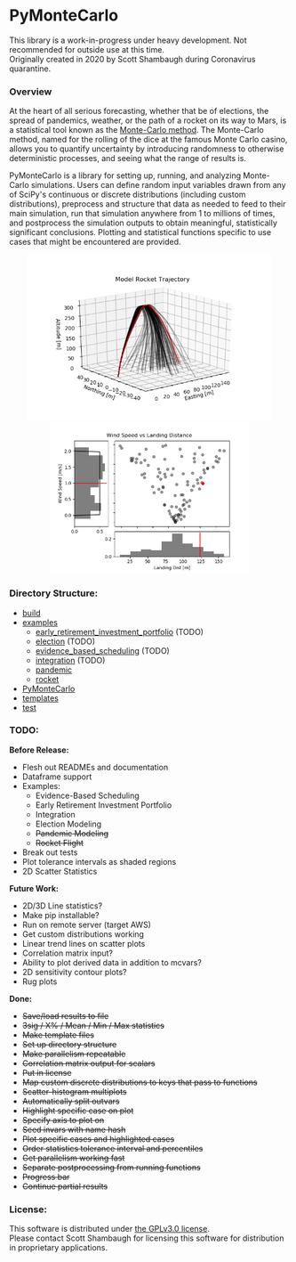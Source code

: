 # PyMonteCarlo
This library is a work-in-progress under heavy development. Not recommended for 
outside use at this time.     
Originally created in 2020 by Scott Shambaugh during Coronavirus quarantine.

### Overview

At the heart of all serious forecasting, whether that be of elections, the 
spread of pandemics, weather, or the path of a rocket on its way to Mars, is a 
statistical tool known as the 
[Monte-Carlo method](https://en.wikipedia.org/wiki/Monte_Carlo_method).
The Monte-Carlo method, named for the rolling of the dice at the famous Monte 
Carlo casino, allows you to quantify uncertainty by introducing randomness to 
otherwise deterministic processes, and seeing what the range of results is.

PyMonteCarlo is a library for setting up, running, and analyzing Monte-Carlo 
simulations. Users can define random input variables drawn from any of SciPy's 
continuous or discrete distributions (including custom distributions), 
preprocess and structure that data as needed to feed to their main simulation, 
run that simulation anywhere from 1 to millions of times, and postprocess 
the simulation outputs to obtain meaningful, statistically significant 
conclusions. Plotting and statistical functions specific to use cases that 
might be encountered are provided.

<p float="left" align="center">
<img width="440" height="300" src="examples/rocket/rocket_trajectory.png">  
<img width="360" height="270" src="examples/rocket/wind_vs_landing.png">
</p>

### Directory Structure:

* [build](build/)
* [examples](examples/)
    - [early_retirement_investment_portfolio](examples/early_retirement_investment_portfolio/) (TODO)
    - [election](examples/election/) (TODO)
    - [evidence_based_scheduling](examples/evidence_based_scheduling/) (TODO)
    - [integration](examples/integration/) (TODO)
    - [pandemic](examples/pandemic/)
    - [rocket](examples/rocket/)
* [PyMonteCarlo](PyMonteCarlo/)
* [templates](templates/)
* [test](test/)


### TODO:
**Before Release:**
* Flesh out READMEs and documentation
* Dataframe support
* Examples:
    * Evidence-Based Scheduling
    * Early Retirement Investment Portfolio
    * Integration
    * Election Modeling
    * ~~Pandemic Modeling~~
    * ~~Rocket Flight~~
* Break out tests
* Plot tolerance intervals as shaded regions
* 2D Scatter Statistics

**Future Work:**
* 2D/3D Line statistics?
* Make pip installable?
* Run on remote server (target AWS)
* Get custom distributions working
* Linear trend lines on scatter plots
* Correlation matrix input?
* Ability to plot derived data in addition to mcvars?
* 2D sensitivity contour plots?
* Rug plots

**Done:**
* ~~Save/load results to file~~
* ~~3sig / X% / Mean / Min / Max statistics~~
* ~~Make template files~~
* ~~Set up directory structure~~
* ~~Make parallelism repeatable~~
* ~~Correlation matrix output for scalars~~
* ~~Put in license~~
* ~~Map custom discrete distributions to keys that pass to functions~~
* ~~Scatter-histogram multiplots~~
* ~~Automatically split outvars~~
* ~~Highlight specific case on plot~~
* ~~Specify axis to plot on~~
* ~~Seed invars with name hash~~
* ~~Plot specific cases and highlighted cases~~
* ~~Order statistics tolerance interval and percentiles~~
* ~~Get parallelism working fast~~
* ~~Separate postprocessing from running functions~~
* ~~Progress bar~~
* ~~Continue partial results~~



### License:

This software is distributed under [the GPLv3.0 license](LICENSE.md).    
Please contact Scott Shambaugh for licensing this software for distribution in 
proprietary applications.

